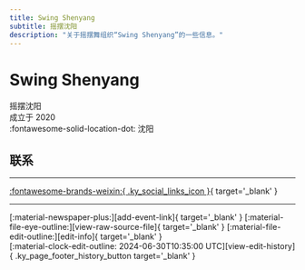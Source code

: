 ```yaml
---
title: Swing Shenyang
subtitle: 摇摆沈阳
description: "关于摇摆舞组织“Swing Shenyang”的一些信息。"
---
```


# Swing Shenyang

摇摆沈阳  
成立于 2020  
:fontawesome-solid-location-dot: 沈阳  


## 联系


---

 [:fontawesome-brands-weixin:{ .ky_social_links_icon }](# "Swing Shenyang"){ target='_blank' }

---

<div class="ky_page_footer" markdown>
<div class="ky_page_footer_trailing" markdown="span">
[:material-newspaper-plus:][add-event-link]{ target='_blank' }
[:material-file-eye-outline:][view-raw-source-file]{ target='_blank' }
[:material-file-edit-outline:][edit-info]{ target='_blank' }
</div>
<div class="ky_page_footer_leading" markdown="span">
[:material-clock-edit-outline: 2024-06-30T10:35:00 UTC][view-edit-history]{ .ky_page_footer_history_button target='_blank' }
</div>
</div>

[add-event-link]: https://github.com/swingdance/events/issues/new?assignees=&labels=add+event&projects=&template=02-add_entity.yml&title=%5Bcn%5D%20%3CName%3E&region=cn&province=Liaoning&city=Shenyang&org_id=swing-shen-yang "添加活动"
[view-raw-source-file]: https://github.com/swingdance/orgs/blob/main/cn/swing-shen-yang.json "查看原始源文件"
[edit-info]: https://github.com/swingdance/orgs/issues/new?assignees=&labels=update+org&projects=&template=03-update_entity.yml&title=%5Bcn%5D%20Swing%20Shenyang&region=cn&id=swing-shen-yang&name=Swing%20Shenyang "编辑信息"

[view-edit-history]: https://github.com/swingdance/orgs/commits/main/cn/swing-shen-yang.json "查看编辑历史"
